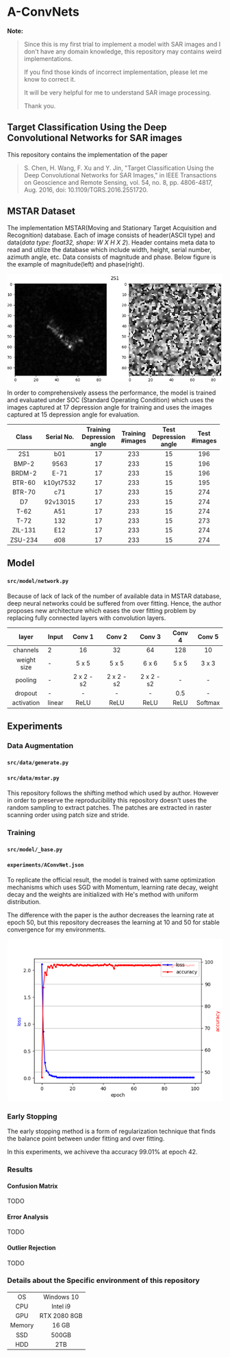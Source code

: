 # A-ConvNets


**Note:**
> 
> Since this is my first trial to implement a model with SAR images and I don't have any domain knowledge, 
> this repository may contains weird implementations. 
>
> If you find those kinds of incorrect implementation, please let me know to correct it. 
>
> It will be very helpful for me to understand SAR image processing. 
>
> Thank you.


## Target Classification Using the Deep Convolutional Networks for SAR images
 
This repository contains the implementation of the paper

>  S. Chen, H. Wang, F. Xu and Y. Jin, "Target Classification Using the Deep Convolutional Networks for SAR Images," 
> in IEEE Transactions on Geoscience and Remote Sensing, vol. 54, no. 8, pp. 4806-4817, Aug. 2016, 
> doi: 10.1109/TGRS.2016.2551720.

<!--
The purpose of this implementation is to reproduce the accuracy(99.13%) of the model under the condition of **SOC** 
and replicate some Tables and Figures which is attached in `IV. Experiments` section.
-->

## MSTAR Dataset

The implementation  MSTAR(Moving and Stationary Target Acquisition and Recognition) database. Each of image consists of
header(ASCII type) and data(*data type: float32, shape: W X H X 2*). Header contains meta data to read and utilize the database which include 
width, height, serial number, azimuth angle, etc. Data consists of magnitude and phase. Below figure is the example of 
magnitude(left) and phase(right).

![Example of MSTAR image](assets/figure/001.png)

In order to comprehensively assess the performance, the model is trained and evaluated under SOC
(Standard Operating Condition) which uses the images captured at 17 depression angle for training 
and uses the images captured at 15 depression angle for evaluation.    

|Class|Serial No.|Training<br/>Depression<br>angle|Training<br/>#images|Test<br/>Depression<br>angle|Test<br/>#images|
|:---:|:---:|:---:|:---:|:---:|:---:|
2S1 |  b01 | 17 | 233 | 15 | 196 |
BMP-2 | 9563 |17 | 233 | 15 | 196 |    
BRDM-2 | E-71 | 17 | 233 | 15 | 196 |
BTR-60 | k10yt7532 |17 | 233 | 15 | 195 |   
BTR-70 | c71 | 17 | 233 | 15 | 274 |
D7 | 92v13015 | 17 | 233 | 15 | 274 |
T-62 | A51 | 17 | 233 | 15 | 274 |
T-72 | 132 | 17 | 233 | 15 | 273 |
ZIL-131 | E12 | 17 | 233 | 15 | 274 |
ZSU-234 | d08 | 17 | 233 | 15 | 274 |


## Model
#### `src/model/network.py`
Because of lack of lack of the number of available data in MSTAR database, deep neural networks could be suffered from
over fitting. Hence, the author proposes new architecture which eases the over fitting problem by replacing fully connected
layers with convolution layers.

|layer|Input|Conv 1|Conv 2|Conv 3|Conv 4|Conv 5|
|:---:|---|:---:|:---:|:---:|:---:|:---:|
|channels|2|16|32|64|128|10|
|weight size| - |5 x 5|5 x 5|6 x 6|5 x 5| 3 x 3|
|pooling| - | 2 x 2 - s2 | 2 x 2 - s2 |  2 x 2 - s2| - | - |
|dropout| - | - | - | - | 0.5 | - |
|activation| linear | ReLU | ReLU | ReLU | ReLU | Softmax |
 

## Experiments
### Data Augmentation
#### `src/data/generate.py`
#### `src/data/mstar.py`
This repository follows the shifting method which used by author. However in order to preserve the reproducibility this 
repository doesn't uses the random sampling to extract patches.
The patches are extracted in raster scanning order using patch size and stride.


### Training 
#### `src/model/_base.py`
#### `experiments/AConvNet.json`

To replicate the official result, the model is trained with same optimization mechanisms which uses SGD with Momentum,
learning rate decay, weight decay and the weights are initialized with He's method with uniform distribution.

The difference with the paper is the author decreases the learning rate at epoch 50, but this repository decreases the learning
at 10 and 50 for stable convergence for my environments. 

![](assets/figure/003.png)

### Early Stopping

The early stopping method is a form of regularization technique that finds the balance point between under fitting and over fitting.

In this experiments, we achiveve tha accuracy 99.01% at epoch 42.

### Results
#### Confusion Matrix
TODO

#### Error Analysis
TODO

#### Outlier Rejection
TODO


### Details about the Specific environment of this repository
|||
|:---:|:---:|
| OS | Windows 10| 
| CPU | Intel i9 |
| GPU | RTX 2080 8GB |
| Memory | 16 GB |
| SSD | 500GB |
| HDD | 2TB |

